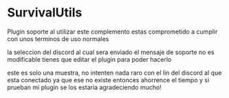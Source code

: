 # SurvivalUtils
Plugin soporte 
al utilizar este complemento estas comprometido a cumplir con unos terminos de uso normales 

la seleccion del discord al cual sera enviado el mensaje de soporte no es modificable tienes que editar el plugin para poder hacerlo

este es solo una muestra, no intenten nada raro con el lin del discord al que esta conectado ya que ese no existe entonces ahorrence el tiempo y si prueban mi plugin
se los estaria agradeciendo mucho!

